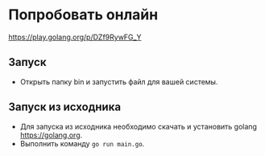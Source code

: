 # Попробовать онлайн
https://play.golang.org/p/DZf9RywFG_Y

## Запуск
- Открыть папку bin и запустить файл для вашей системы.

## Запуск из исходника
- Для запуска из исходника необходимо скачать и установить golang https://golang.org.
- Выполнить команду `go run main.go`.
